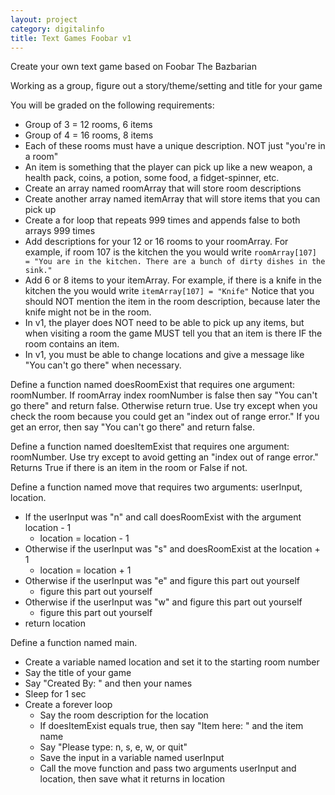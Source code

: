 ```yaml
---
layout: project
category: digitalinfo
title: Text Games Foobar v1
---
```


Create your own text game based on Foobar The Bazbarian

Working as a group, figure out a story/theme/setting and title for your game

You will be graded on the following requirements:
* Group of 3 = 12 rooms, 6 items
* Group of 4 = 16 rooms, 8 items
* Each of these rooms must have a unique description. NOT just "you're in a room"
* An item is something that the player can pick up like a new weapon, a health pack, coins, a potion, some food, a fidget-spinner, etc.
* Create an array named roomArray that will store room descriptions
* Create another array named itemArray that will store items that you can pick up
* Create a for loop that repeats 999 times and appends false to both arrays 999 times
* Add descriptions for your 12 or 16 rooms to your roomArray. For example, if room 107 is the kitchen the you would write ``` roomArray[107] = "You are in the kitchen. There are a bunch of dirty dishes in the sink." ```
* Add 6 or 8 items to your itemArray. For example, if there is a knife in the kitchen the you would write ``` itemArray[107] = "Knife" ``` Notice that you should NOT mention the item in the room description, because later the knife might not be in the room.
* In v1, the player does NOT need to be able to pick up any items, but when visiting a room the game MUST tell you that an item is there IF the room contains an item.
* In v1, you must be able to change locations and give a message like "You can't go there" when necessary.

Define a function named doesRoomExist that requires one argument: roomNumber. If roomArray index roomNumber is false then say "You can't go there" and return false. Otherwise return true. Use try except when you check the room because you could get an "index out of range error." If you get an error, then say "You can't go there" and return false.

Define a function named doesItemExist that requires one argument: roomNumber. Use try except to avoid getting an "index out of range error." Returns True if there is an item in the room or False if not.

Define a function named move that requires two arguments: userInput, location.
  - If the userInput was "n" and call doesRoomExist with the argument location - 1
    - location = location - 1
  - Otherwise if the userInput was "s" and doesRoomExist at the location + 1
    - location = location + 1
  - Otherwise if the userInput was "e" and figure this part out yourself
    - figure this part out yourself
  - Otherwise if the userInput was "w" and figure this part out yourself
    - figure this part out yourself
  - return location

Define a function named main.
  - Create a variable named location and set it to the starting room number
  - Say the title of your game
  - Say "Created By: " and then your names
  - Sleep for 1 sec
  - Create a forever loop
    - Say the room description for the location
    - If doesItemExist equals true, then say "Item here: " and the item name
    - Say "Please type: n, s, e, w, or quit"
    - Save the input in a variable named userInput
    - Call the move function and pass two arguments userInput and location, then save what it returns in location
